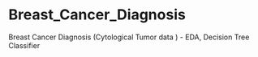 # Breast_Cancer_Diagnosis
Breast Cancer Diagnosis (Cytological Tumor data ) - EDA, Decision Tree Classifier
